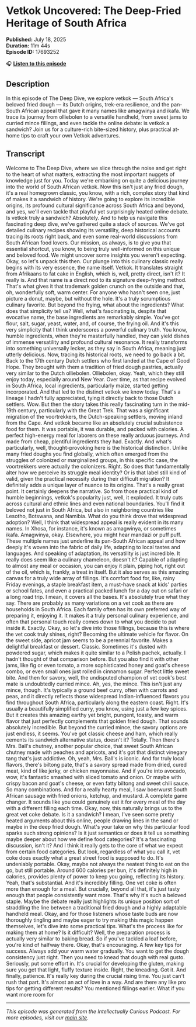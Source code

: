 # Vetkok Uncovered: The Deep-Fried Heritage of South Africa

**Published:** July 18, 2025  
**Duration:** 11m 44s  
**Episode ID:** 17693252

🎧 **[Listen to this episode](https://intellectuallycurious.buzzsprout.com/2529712/episodes/17693252-vetkok-uncovered-the-deep-fried-heritage-of-south-africa)**

## Description

In this episode of The Deep Dive, we explore vetkok — South Africa's beloved fried dough — its Dutch origins, trek-era resilience, and the pan-South African appeal that gave it many names like amagwinya and ikafa. We trace its journey from olliebolen to a versatile handheld, from sweet jams to curried mince fillings, and even tackle the online debate: is vetkok a sandwich? Join us for a culture-rich bite-sized history, plus practical at-home tips to craft your own Vetkok adventures.

## Transcript

Welcome to The Deep Dive, where we slice through the noise and get right to the heart of what matters, extracting the most important nuggets of knowledge just for you. Today we're embarking on quite a delicious journey into the world of South African vetkok. Now this isn't just any fried dough, it's a real homegrown classic, you know, with a rich, complex story that kind of makes it a sandwich of history. We're going to explore its incredible origins, its profound cultural significance across South Africa and beyond, and yes, we'll even tackle that playful yet surprisingly heated online debate. Is vetkok truly a sandwich? Absolutely. And to help us navigate this fascinating deep dive, we've gathered quite a stack of sources. We've got detailed culinary recipes showing its versatility, deep historical accounts tracing its roots right back, and even some real-world discussions from South African food lovers. Our mission, as always, is to give you that essential shortcut, you know, to being truly well-informed on this unique and beloved food. We might uncover some insights you weren't expecting. Okay, so let's unpack this then. Our plunge into this culinary classic really begins with its very essence, the name itself. Vetkok. It translates straight from Afrikaans to fat cake in English, which is, well, pretty direct, isn't it? It really is. And that name is a direct nod to its signature deep-frying method. That's what gives it that trademark golden crunch on the outside and that, oh, wonderfully soft, warm center. For anyone who hasn't seen one, just picture a donut, maybe, but without the hole. It's a truly scrumptious culinary favorite. But beyond the frying, what about the ingredients? What does that simplicity tell us? Well, what's fascinating is, despite that evocative name, the base ingredients are remarkably simple. You've got flour, salt, sugar, yeast, water, and, of course, the frying oil. And it's this very simplicity that I think underscores a powerful culinary truth. You know, humble ingredients, when they're masterfully handled, they can yield dishes of immense versatility and profound cultural resonance. It really transforms into something universally lecker, as they say in South Africa, meaning just utterly delicious. Now, tracing its historical roots, we need to go back a bit. Back to the 17th century Dutch settlers who first landed at the Cape of Good Hope. They brought with them a tradition of fried dough pastries, actually very similar to the Dutch olliebolen. Olliebolen, okay. Yeah, which they still enjoy today, especially around New Year. Over time, as that recipe evolved in South Africa, local ingredients, particularly maize, started getting incorporated. And that led to the distinct vetkok we know today. That's a lineage I hadn't fully appreciated, tying it directly back to those Dutch settlers. Wow. But then the story takes this really fascinating turn in the mid-19th century, particularly with the Great Trek. That was a significant migration of the voortrekkers, the Dutch-speaking settlers, moving inland from the Cape. And vetkok became like an absolutely crucial subsistence food for them. It was portable, it was durable, and packed with calories. A perfect high-energy meal for laborers on these really arduous journeys. And made from cheap, plentiful ingredients they had. Exactly. And what's particularly, well, thought-provoking here is the historical distinction. Unlike many fried doughs you find globally, which often emerged from the struggles of colonized or marginalized groups, in this specific case, the voortrekkers were actually the colonizers. Right. So does that fundamentally alter how we perceive its struggle meal identity? Or is that label still kind of valid, given the practical necessity during their difficult migration? It definitely adds a unique layer of nuance to its origins. That's a really great point. It certainly deepens the narrative. So from those practical kind of humble beginnings, vetkok's popularity just, well, it exploded. It truly cuts across cultural and ethnic lines and even national boundaries. You'll find it beloved not just in South Africa, but also in neighboring countries like Lesotho, Botswana, and Namibia. What do you think drove that widespread adoption? Well, I think that widespread appeal is really evident in its many names. In Xhosa, for instance, it's known as amagwinya, or sometimes ikafa. Amagwinya, okay. Elsewhere, you might hear mandazi or puff puff. These multiple names just underline its pan-South African appeal and how deeply it's woven into the fabric of daily life, adapting to local tastes and languages. And speaking of adaptation, its versatility is just incredible. It really does seem like a culinary chameleon, doesn't it? Capable of adapting to almost any meal or occasion, you can enjoy it plain, piping hot, right out of the oil, which is, frankly, a treat in itself. But it also serves as this amazing canvas for a truly wide array of fillings. It's comfort food for, like, rainy Friday evenings, a staple breakfast item, a must-have snack at kids' parties or school fates, and even a practical packed lunch for a day out on safari or a long road trip. I mean, it covers all the bases. It's absolutely true what they say. There are probably as many variations on a vet cook as there are households in South Africa. Each family often has its own preferred way of preparing it, enjoying it. It makes it a truly personal culinary experience, and often that personal touch really comes down to what you decide to put inside it. Exactly. Okay, so let's dive into those fillings, because this is where the vet cook truly shines, right? Becoming the ultimate vehicle for flavor. On the sweet side, apricot jam seems to be a perennial favorite. Makes a delightful breakfast or dessert. Classic. Sometimes it's dusted with powdered sugar, which makes it quite similar to a Polish pachek, actually. I hadn't thought of that comparison before. But you also find it with other jams, like fig or even tomato, a more sophisticated honey and goat's cheese combo, or even small ones just rolled in cinnamon sugar. Perfect little sweet bite. And then for savory, well, the undisputed champion of vet cook's best mate is undoubtedly curried mince. Ah, yes, the mince. This isn't just any mince, though. It's typically a ground beef curry, often with carrots and peas, and it directly reflects those widespread Indian-influenced flavors you find throughout South Africa, particularly along the eastern coast. Right. It's usually a beautifully simplified curry, you know, using just a few key spices. But it creates this amazing earthy yet bright, pungent, toasty, and warm flavor that just perfectly complements that golden fried dough. That sounds absolutely incredible. But beyond the curried mince, the savory options are just endless, it seems. You've got classic cheese and ham, which really cements its sandwich alternative status, doesn't it? Totally. Then there's Mrs. Ball's chutney, another popular choice, that sweet South African chutney made with peaches and apricots, and it's got that distinct vinegary tang that's just addictive. Oh, yeah, Mrs. Ball's is iconic. And for truly local flavors, there's biltong pate, that's a savory spread made from dried, cured meat, kind of like jerky, or chicken mayonnaise. And if you're into avocado, wow, it's fantastic smashed with sliced tomato and onion. Or maybe with crispy bacon and goat's cheese, or even fatty biltong and sweet chili sauce. So many combinations. And for a really hearty meal, I saw boerwurst South African sausage with fried onions, ketchup, and mustard. A complete game changer. It sounds like you could genuinely eat it for every meal of the day with a different filling each time. Okay, now, this naturally brings us to the great vet coke debate. Is it a sandwich? I mean, I've seen some pretty heated arguments about this online, people drawing lines in the sand or maybe in the deep fried dough. What's your take on why this particular food sparks such strong opinions? Is it just semantics or does it tell us something maybe deeper about how we define food categories? It's a fascinating discussion, isn't it? And I think it really gets to the core of what we expect from certain food categories. But look, regardless of what you call it, vet coke does exactly what a great street food is supposed to do. It's undeniably portable. Okay, maybe not always the neatest thing to eat on the go, but still portable. Around 600 calories per bun, it's definitely high in calories, provides plenty of power to keep you going, reflecting its history. Yeah, that's substantial. And it's incredibly filling. One vet coke is often more than enough for a meal. But crucially, beyond all that, it's just tasty enough that people consistently want more. That's why it's such a beloved staple. Maybe the debate really just highlights its unique position sort of straddling the line between a traditional fried dough and a highly adaptable handheld meal. Okay, and for those listeners whose taste buds are now thoroughly tingling and maybe eager to try making this magic happen themselves, let's dive into some practical tips. What's the process like for making them at home? Is it difficult? Well, the preparation process is actually very similar to baking bread. So if you've tackled a loaf before, you're kind of halfway there. Okay, that's encouraging. A few key tips for success. Always add your warm water gradually. You want to get the dough consistency just right. Then you need to knead that dough with real gusto. Seriously, put some effort in. It's crucial for developing the gluten, making sure you get that light, fluffy texture inside. Right, the kneading. Got it. And finally, patience. It's really key during the crucial rising time. You just can't rush that part. It's almost an act of love in a way. And are there any like pro tips for getting different results? You mentioned fillings earlier. What if you want more room for

---
*This episode was generated from the Intellectually Curious Podcast. For more episodes, visit our [main site](https://intellectuallycurious.buzzsprout.com).*
